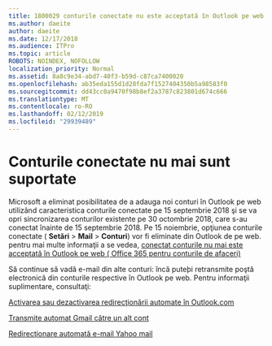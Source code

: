 ```yaml
---
title: 1800029 conturile conectate nu este acceptată în Outlook pe web
ms.author: daeite
author: daeite
ms.date: 12/17/2018
ms.audience: ITPro
ms.topic: article
ROBOTS: NOINDEX, NOFOLLOW
localization_priority: Normal
ms.assetid: 8a8c9e34-abd7-40f3-b59d-c87ca7400020
ms.openlocfilehash: ab35eda155d1d28fda7f1527404350b5a98583f0
ms.sourcegitcommit: dd43cc0a9470f98b8ef2a3787c823801d674c666
ms.translationtype: MT
ms.contentlocale: ro-RO
ms.lasthandoff: 02/12/2019
ms.locfileid: "29939489"
---
```

# <a name="connected-accounts-are-no-longer-supported"></a>Conturile conectate nu mai sunt suportate

Microsoft a eliminat posibilitatea de a adauga noi conturi în Outlook pe web utilizând caracteristica conturile conectate pe 15 septembrie 2018 şi se va opri sincronizarea conturilor existente pe 30 octombrie 2018, care s-au conectat înainte de 15 septembrie 2018. Pe 15 noiembrie, opţiunea conturile conectate ( **Setări** \> **Mail** \> **Conturi**) vor fi eliminate din Outlook de pe web. pentru mai multe informaţii a se vedea, [conectat conturile nu mai este acceptată în Outlook pe web ( Office 365 pentru conturile de afaceri)](https://support.office.com/article/Connected-accounts-is-no-longer-supported-in-Outlook-on-the-web-Office-365-for-business-accounts-5cc526bf-e928-4a99-8b9f-5e089df7d887)
  
Să continue să vadă e-mail din alte conturi: încă puteþi retransmite poştă electronică din conturile respective în Outlook pe web. Pentru informaţii suplimentare, consultaţi:
  
[Activarea sau dezactivarea redirecţionării automate în Outlook.com](https://go.microsoft.com/fwlink/?linkid=2038346)
  
[Transmite automat Gmail cãtre un alt cont](https://support.google.com/mail/answer/10957?hl=en)
  
[Redirecţionare automată e-mail Yahoo mail](https://help.yahoo.com/kb/SLN22028.mdl?guccounter=1)
  

